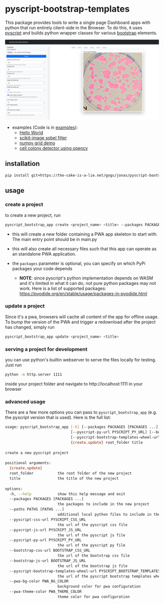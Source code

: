 # pyscript-bootstrap-templates


This package provides tools to write a single page Dashboard apps with python that run entirely client-side in the Browser.
To do this, it uses [pyscript](https://pyscript.net/) and builds python wrapper classes for various [bootstrap](https://getbootstrap.com/) elements.

![image-20230604191240295](img/demo.png)

* examples (Code is in [examples](./examples/)):
    * [Hello World](https://antielektron.github.io/pyscript_bootstrap_templates/examples/)
    * [scikit-image sobel filter](https://antielektron.github.io/pyscript_bootstrap_templates/examples/02_image_filter)
    * [numpy grid demo](https://antielektron.github.io/pyscript_bootstrap_templates/examples/03_numpy_grid_demo)
    * [cell colony detector using opencv](https://antielektron.github.io/pyscript_bootstrap_templates/examples/04_cell_detector)

## installation

```bash
pip install git+https://the-cake-is-a-lie.net/gogs/jonas/pyscript-bootstrap-templates.git
```

## usage


### create a project
to create a new project, run

```bash
pyscript_bootstrap_app create <project_name> <title> --packages PACKAGES [PACKAGES ...]
```

* this will create a new folder containing a PWA app skeleton to start with.
The main entry point should be in main.py

* this will also create all necessary files such that this app can operate as an standalone PWA application.

* the `packages` parameter is optional, you can specify on which PyPi packages your code depends
  * **NOTE**: since pyscript's python implementation depends on WASM and it's limited in what it can do, not pure python packages may not work. Here is a list of supported packages: https://pyodide.org/en/stable/usage/packages-in-pyodide.html

### update a project
Since it's a pwa, browsers will cache all content of the app for offline usage. To bump the version of the PWA and trigger a redownload after the project has changed,
simply run 

```bash
pyscript_bootstrap_app update <project_name> <title>
```

### serving a project for development

you can use python's builtin webserver to serve the files locally for testing. Just run

```bash
python -m http.server 1111
```

inside your project folder and navigate to http://localhost:1111 in your browser

### advanced usage
There are a few more options you can pass to `pyscript_bootstrap_app` (e.g. the pyscript version that is used). Here is the full list:

```bash
usage: pyscript_bootstrap_app [-h] [--packages PACKAGES [PACKAGES ...]] [--paths PATHS [PATHS ...]] [--pyscript-css-url PYSCRIPT_CSS_URL] [--pyscript-js-url PYSCRIPT_JS_URL]
                              [--pyscript-py-url PYSCRIPT_PY_URL] [--bootstrap-css-url BOOTSTRAP_CSS_URL] [--bootstrap-js-url BOOTSTRAP_JS_URL]
                              [--pyscript-bootstrap-templates-wheel-url PYSCRIPT_BOOTSTRAP_TEMPLATES_WHEEL_URL] [--pwa-bg-color PWA_BG_COLOR] [--pwa-theme-color PWA_THEME_COLOR]
                              {create,update} root_folder title

create a new pyscript project

positional arguments:
  {create,update}
  root_folder           the root folder of the new project
  title                 the title of the new project

options:
  -h, --help            show this help message and exit
  --packages PACKAGES [PACKAGES ...]
                        the packages to include in the new project
  --paths PATHS [PATHS ...]
                        additional local python files to include in the new project
  --pyscript-css-url PYSCRIPT_CSS_URL
                        the url of the pyscript css file
  --pyscript-js-url PYSCRIPT_JS_URL
                        the url of the pyscript js file
  --pyscript-py-url PYSCRIPT_PY_URL
                        the url of the pyscript py file
  --bootstrap-css-url BOOTSTRAP_CSS_URL
                        the url of the bootstrap css file
  --bootstrap-js-url BOOTSTRAP_JS_URL
                        the url of the bootstrap js file
  --pyscript-bootstrap-templates-wheel-url PYSCRIPT_BOOTSTRAP_TEMPLATES_WHEEL_URL
                        the url of the pyscript bootstrap templates wheel file
  --pwa-bg-color PWA_BG_COLOR
                        background color for pwa configuration
  --pwa-theme-color PWA_THEME_COLOR
                        theme color for pwa configuration
```
